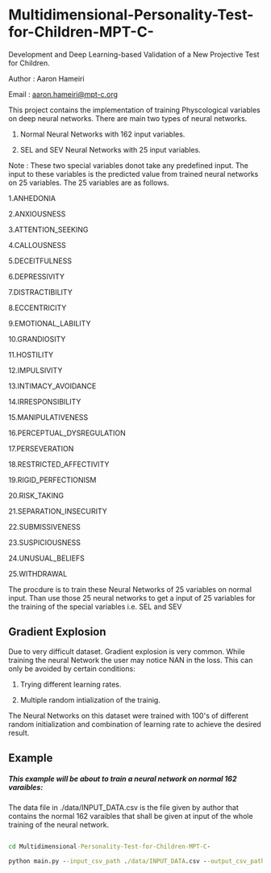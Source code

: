 # Multidimensional-Personality-Test-for-Children-MPT-C-
Development and Deep Learning-based Validation of a New Projective Test for Children. 

Author : Aaron Hameiri

Email : aaron.hameiri@mpt-c.org

This project contains the implementation of training Physcological variables on deep neural networks.
There are main two types of neural networks.

1. Normal Neural Networks with 162 input variables.

2. SEL and SEV Neural Networks with 25 input variables.

Note : These two special variables donot take any predefined input. The input to these variables is the predicted value from trained neural networks on 25 variables. The 25 variables are as follows.

1.ANHEDONIA 

2.ANXIOUSNESS 

3.ATTENTION_SEEKING 

4.CALLOUSNESS 

5.DECEITFULNESS 

6.DEPRESSIVITY 

7.DISTRACTIBILITY 

8.ECCENTRICITY 

9.EMOTIONAL_LABILITY 

10.GRANDIOSITY 

11.HOSTILITY 

12.IMPULSIVITY 

13.INTIMACY_AVOIDANCE 

14.IRRESPONSIBILITY 

15.MANIPULATIVENESS 

16.PERCEPTUAL_DYSREGULATION 

17.PERSEVERATION 

18.RESTRICTED_AFFECTIVITY 

19.RIGID_PERFECTIONISM 

20.RISK_TAKING 

21.SEPARATION_INSECURITY 

22.SUBMISSIVENESS 

23.SUSPICIOUSNESS 

24.UNUSUAL_BELIEFS 

25.WITHDRAWAL

The procdure is to train these Neural Networks of 25 variables on normal input. Than use those 25 neural networks to get a input of 25 variables for the training of the special variables i.e. SEL and SEV 



## Gradient Explosion

Due to very difficult dataset. Gradient explosion is very common. While training the neural Network the user may notice NAN in the loss. This can only be avoided by certain conditions:

1. Trying different learning rates.

2. Multiple random intialization of the trainig.

The Neural Networks on this dataset were trained with 100's of different random initialization and combination of learning rate to achieve the desired result.

## Example

##### This example will be about to train a neural network on normal 162 varaibles:

The data file in ./data/INPUT_DATA.csv is the file given by author that contains the normal 162 varaibles that shall be given at input of the whole training of the neural network. 


```bat

cd Multidimensional-Personality-Test-for-Children-MPT-C-

python main.py --input_csv_path ./data/INPUT_DATA.csv --output_csv_path './data/PAG.csv' --learning_rate 0.00001 --varaible_name PAG --OUTPUT_DIR ./output/ --MAE_WEIGHTAGE 1 --PAE_WEIGHTAGE 5 --epochs 50 --first_layer_neuron 162 --second_layer_neuron 2048 --Special_variable False --Regularization False 

```




